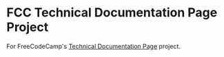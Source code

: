 # FCC Technical Documentation Page Project
For FreeCodeCamp's [Technical Documentation Page](https://www.freecodecamp.org/learn/responsive-web-design/responsive-web-design-projects/build-a-technical-documentation-page) project.
